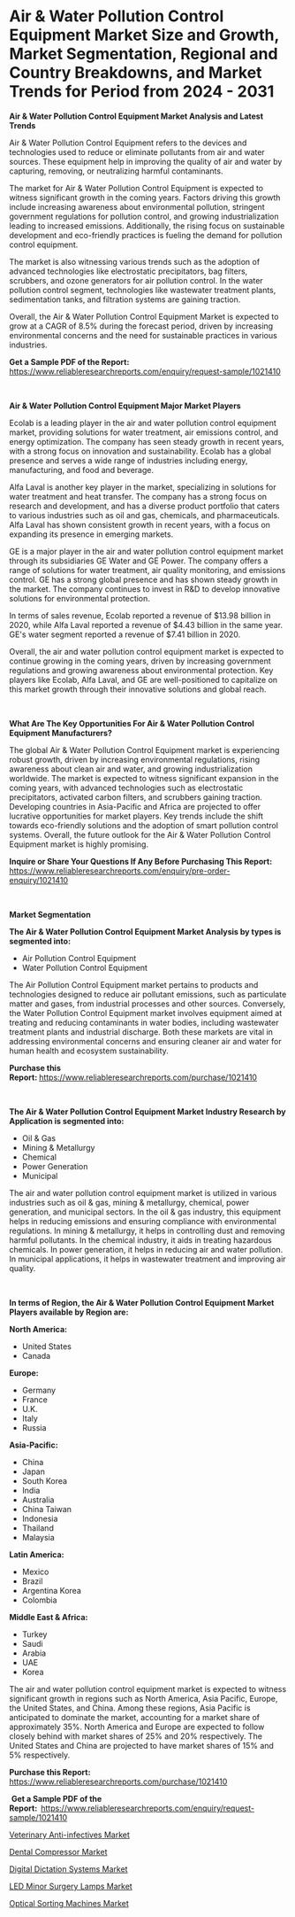 <p><h1>Air & Water Pollution Control Equipment Market Size and Growth, Market Segmentation, Regional and Country Breakdowns, and Market Trends for Period from 2024 -  2031</h1></p><p><strong>Air & Water Pollution Control Equipment Market Analysis and Latest Trends</strong></p>
<p><p>Air & Water Pollution Control Equipment refers to the devices and technologies used to reduce or eliminate pollutants from air and water sources. These equipment help in improving the quality of air and water by capturing, removing, or neutralizing harmful contaminants.</p><p>The market for Air & Water Pollution Control Equipment is expected to witness significant growth in the coming years. Factors driving this growth include increasing awareness about environmental pollution, stringent government regulations for pollution control, and growing industrialization leading to increased emissions. Additionally, the rising focus on sustainable development and eco-friendly practices is fueling the demand for pollution control equipment.</p><p>The market is also witnessing various trends such as the adoption of advanced technologies like electrostatic precipitators, bag filters, scrubbers, and ozone generators for air pollution control. In the water pollution control segment, technologies like wastewater treatment plants, sedimentation tanks, and filtration systems are gaining traction.</p><p>Overall, the Air & Water Pollution Control Equipment Market is expected to grow at a CAGR of 8.5% during the forecast period, driven by increasing environmental concerns and the need for sustainable practices in various industries.</p></p>
<p><strong>Get a Sample PDF of the Report:&nbsp;</strong> <a href="https://www.reliableresearchreports.com/enquiry/request-sample/1021410">https://www.reliableresearchreports.com/enquiry/request-sample/1021410</a></p>
<p>&nbsp;</p>
<p><strong>Air & Water Pollution Control Equipment Major Market Players</strong></p>
<p><p>Ecolab is a leading player in the air and water pollution control equipment market, providing solutions for water treatment, air emissions control, and energy optimization. The company has seen steady growth in recent years, with a strong focus on innovation and sustainability. Ecolab has a global presence and serves a wide range of industries including energy, manufacturing, and food and beverage.</p><p>Alfa Laval is another key player in the market, specializing in solutions for water treatment and heat transfer. The company has a strong focus on research and development, and has a diverse product portfolio that caters to various industries such as oil and gas, chemicals, and pharmaceuticals. Alfa Laval has shown consistent growth in recent years, with a focus on expanding its presence in emerging markets.</p><p>GE is a major player in the air and water pollution control equipment market through its subsidiaries GE Water and GE Power. The company offers a range of solutions for water treatment, air quality monitoring, and emissions control. GE has a strong global presence and has shown steady growth in the market. The company continues to invest in R&D to develop innovative solutions for environmental protection.</p><p>In terms of sales revenue, Ecolab reported a revenue of $13.98 billion in 2020, while Alfa Laval reported a revenue of $4.43 billion in the same year. GE's water segment reported a revenue of $7.41 billion in 2020.</p><p>Overall, the air and water pollution control equipment market is expected to continue growing in the coming years, driven by increasing government regulations and growing awareness about environmental protection. Key players like Ecolab, Alfa Laval, and GE are well-positioned to capitalize on this market growth through their innovative solutions and global reach.</p></p>
<p>&nbsp;</p>
<p><strong>What Are The Key Opportunities For Air & Water Pollution Control Equipment Manufacturers?</strong></p>
<p><p>The global Air & Water Pollution Control Equipment market is experiencing robust growth, driven by increasing environmental regulations, rising awareness about clean air and water, and growing industrialization worldwide. The market is expected to witness significant expansion in the coming years, with advanced technologies such as electrostatic precipitators, activated carbon filters, and scrubbers gaining traction. Developing countries in Asia-Pacific and Africa are projected to offer lucrative opportunities for market players. Key trends include the shift towards eco-friendly solutions and the adoption of smart pollution control systems. Overall, the future outlook for the Air & Water Pollution Control Equipment market is highly promising.</p></p>
<p><strong>Inquire or Share Your Questions If Any Before Purchasing This Report:</strong> <a href="https://www.reliableresearchreports.com/enquiry/pre-order-enquiry/1021410">https://www.reliableresearchreports.com/enquiry/pre-order-enquiry/1021410</a></p>
<p>&nbsp;</p>
<p><strong>Market Segmentation</strong></p>
<p><strong>The Air & Water Pollution Control Equipment Market Analysis by types is segmented into:</strong></p>
<p><ul><li>Air Pollution Control Equipment</li><li>Water Pollution Control Equipment</li></ul></p>
<p><p>The Air Pollution Control Equipment market pertains to products and technologies designed to reduce air pollutant emissions, such as particulate matter and gases, from industrial processes and other sources. Conversely, the Water Pollution Control Equipment market involves equipment aimed at treating and reducing contaminants in water bodies, including wastewater treatment plants and industrial discharge. Both these markets are vital in addressing environmental concerns and ensuring cleaner air and water for human health and ecosystem sustainability.</p></p>
<p><strong>Purchase this Report:&nbsp;</strong><a href="https://www.reliableresearchreports.com/purchase/1021410">https://www.reliableresearchreports.com/purchase/1021410</a></p>
<p>&nbsp;</p>
<p><strong>The Air & Water Pollution Control Equipment Market Industry Research by Application is segmented into:</strong></p>
<p><ul><li>Oil & Gas</li><li>Mining & Metallurgy</li><li>Chemical</li><li>Power Generation</li><li>Municipal</li></ul></p>
<p><p>The air and water pollution control equipment market is utilized in various industries such as oil & gas, mining & metallurgy, chemical, power generation, and municipal sectors. In the oil & gas industry, this equipment helps in reducing emissions and ensuring compliance with environmental regulations. In mining & metallurgy, it helps in controlling dust and removing harmful pollutants. In the chemical industry, it aids in treating hazardous chemicals. In power generation, it helps in reducing air and water pollution. In municipal applications, it helps in wastewater treatment and improving air quality.</p></p>
<p>&nbsp;</p>
<p><strong>In terms of Region, the Air & Water Pollution Control Equipment Market Players available by Region are:</strong></p>
<p>
    <p> <strong> North America: </strong>
        <ul>
            <li>United States</li>
            <li>Canada</li>
        </ul>
        </p> 
    <p> <strong> Europe: </strong>
        <ul>
            <li>Germany</li>
            <li>France</li>
            <li>U.K.</li>
            <li>Italy</li>
            <li>Russia</li>
        </ul>
        </p> 
    <p> <strong> Asia-Pacific: </strong>
        <ul>
            <li>China</li>
            <li>Japan</li>
            <li>South Korea</li>
            <li>India</li>
            <li>Australia</li>
            <li>China Taiwan</li>
            <li>Indonesia</li>
            <li>Thailand</li>
            <li>Malaysia</li>
        </ul>
        </p> 
    <p> <strong> Latin America: </strong>
        <ul>
            <li>Mexico</li>
            <li>Brazil</li>
            <li>Argentina Korea</li>
            <li>Colombia</li>
        </ul>
        </p> 
    <p> <strong> Middle East & Africa: </strong>
        <ul>
            <li>Turkey</li>
            <li>Saudi</li>
            <li>Arabia</li>
            <li>UAE</li>
            <li>Korea</li>
        </ul>
    </p>
    </p>
<p><p>The air and water pollution control equipment market is expected to witness significant growth in regions such as North America, Asia Pacific, Europe, the United States, and China. Among these regions, Asia Pacific is anticipated to dominate the market, accounting for a market share of approximately 35%. North America and Europe are expected to follow closely behind with market shares of 25% and 20% respectively. The United States and China are projected to have market shares of 15% and 5% respectively.</p></p>
<p><strong>Purchase this Report: </strong><a href="https://www.reliableresearchreports.com/purchase/1021410">https://www.reliableresearchreports.com/purchase/1021410</a></p>
<p>&nbsp;<strong>Get a Sample PDF of the Report:&nbsp;&nbsp;</strong><a href="https://www.reliableresearchreports.com/enquiry/request-sample/1021410">https://www.reliableresearchreports.com/enquiry/request-sample/1021410</a></p>
<p><strong></strong></p>
<p><p><a href="https://github.com/provorikovar/Market-Research-Report-List-3/blob/main/veterinary-anti-infectives-market.md">Veterinary Anti-infectives Market</a></p><p><a href="https://github.com/CliffMedina6/Market-Research-Report-List-3/blob/main/dental-compressor-market.md">Dental Compressor Market</a></p><p><a href="https://issuu.com/reportprime-2/docs/digital-dictation-systems-market-size-2030.pptx">Digital Dictation Systems Market</a></p><p><a href="https://issuu.com/reportprime-2/docs/led-minor-surgery-lamps-market-size-2030.pptx">LED Minor Surgery Lamps Market</a></p><p><a href="https://medium.com/p/546bb359aee2/edit">Optical Sorting Machines Market</a></p></p>